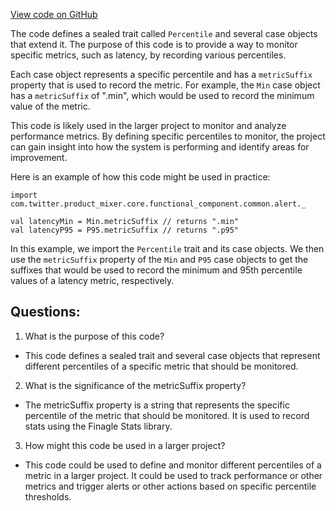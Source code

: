 [View code on GitHub](https://github.com/misbahsy/the-algorithm/product-mixer/core/src/main/scala/com/twitter/product_mixer/core/functional_component/common/alert/Percentile.scala)

The code defines a sealed trait called `Percentile` and several case objects that extend it. The purpose of this code is to provide a way to monitor specific metrics, such as latency, by recording various percentiles. 

Each case object represents a specific percentile and has a `metricSuffix` property that is used to record the metric. For example, the `Min` case object has a `metricSuffix` of ".min", which would be used to record the minimum value of the metric. 

This code is likely used in the larger project to monitor and analyze performance metrics. By defining specific percentiles to monitor, the project can gain insight into how the system is performing and identify areas for improvement. 

Here is an example of how this code might be used in practice:

```
import com.twitter.product_mixer.core.functional_component.common.alert._

val latencyMin = Min.metricSuffix // returns ".min"
val latencyP95 = P95.metricSuffix // returns ".p95"
```

In this example, we import the `Percentile` trait and its case objects. We then use the `metricSuffix` property of the `Min` and `P95` case objects to get the suffixes that would be used to record the minimum and 95th percentile values of a latency metric, respectively.
## Questions: 
 1. What is the purpose of this code?
- This code defines a sealed trait and several case objects that represent different percentiles of a specific metric that should be monitored.

2. What is the significance of the metricSuffix property?
- The metricSuffix property is a string that represents the specific percentile of the metric that should be monitored. It is used to record stats using the Finagle Stats library.

3. How might this code be used in a larger project?
- This code could be used to define and monitor different percentiles of a metric in a larger project. It could be used to track performance or other metrics and trigger alerts or other actions based on specific percentile thresholds.